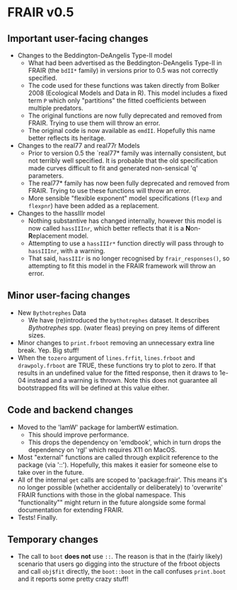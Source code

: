 # FRAIR v0.5

## Important user-facing changes
- Changes to the Beddington-DeAngelis Type-II model 
	- What had been advertised as the Beddington-DeAngelis Type-II in FRAIR (the `bdII*` family) in versions prior to 0.5 was not correctly specified. 
	- The code used for these functions was taken directly from Bolker 2008 (Ecological Models and Data in R). This model includes a fixed term `P` which only "partitions" the fitted coefficients between multiple predators.
	- The original functions are now fully deprecated and removed from FRAIR. Trying to use them will throw an error. 
	- The original code is now available as `emdII`. Hopefully this name better reflects its heritage. 
- Changes to the real77 and real77r Models
    - Prior to version 0.5 the `real77* family was internally consistent, but not terribly well specified. It is probable that the old specification made curves difficult to fit and generated non-sensical 'q' parameters. 
    - The real77* family has now been fully deprecated and removed from FRAIR. Trying to use these functions will throw an error.  
    - More sensible "flexible exponent" model specifications (`flexp` and `flexpnr`) have been added as a replacement. 
- Changes to the hassIIIr model
    - Nothing substantive has changed internally, however this model is now called `hassIIInr`, which better reflects that it is a **N**on-**R**eplacement model.  
    - Attempting to use a `hassIIIr*` function directly will pass through to `hassIIInr`, with a warning.
    - That said, `hassIIIr` is no longer recognised by `frair_responses()`, so attempting to fit this model in the FRAIR framework will throw an error.  
    
## Minor user-facing changes
- New `Bythotrephes` Data
	- We have (re)introduced the `bythotrephes` dataset. It describes *Bythotrephes* spp. (water fleas) preying on prey items of different sizes.
- Minor changes to `print.frboot` removing an unnecessary extra line break. Yep. Big stuff! 
- When the `tozero` argument of `lines.frfit`, `lines.frboot` and `drawpoly.frboot` are TRUE, these functions try to plot to zero. If that results in an undefined value for the fitted response, then it draws to 1e-04 instead and a warning is thrown. Note this does not guarantee all bootstrapped fits will be defined at this value either. 

## Code and backend changes
- Moved to the 'lamW' package for lambertW estimation. 
	- This should improve performance.  
	- This drops the dependency on 'emdbook', which in turn drops the dependency on 'rgl' which requires X11 on MacOS.  
- Most "external" functions are called through explicit reference to the package (via '::'). Hopefully, this makes it easier for someone else to take over in the future.  
- All of the internal `get` calls are scoped to 'package:frair'. This means it's no longer possible (whether accidentally or deliberately) to 'overwrite' FRAIR functions with those in the global namespace. This "functionality"" might return in the future alongside some formal documentation for extending FRAIR. 
- Tests! Finally.  

## Temporary changes
- The call to `boot` **does not** use `::`.  The reason is that in the (fairly likely) scenario that users go digging into the structure of the frboot objects and call `obj$fit` directly, the `boot::boot` in the call confuses `print.boot` and it reports some pretty crazy stuff! 